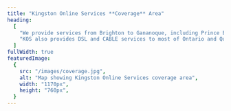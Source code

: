 ```yaml
---
title: "Kingston Online Services **Coverage** Area"
heading:
  [
    "We provide services from Brighton to Gananoque, including Prince Edward County, Napanee, Belleville, Trenton and Picton as well as some of the St. Lawrence Islands.",
    "KOS also provides DSL and CABLE services to most of Ontario and Quebec, so we can often move with you. Thank you for taking an interest in our company.",
  ]
fullWidth: true
featuredImage:
  {
    src: "/images/coverage.jpg",
    alt: "Map showing Kingston Online Services coverage area",
    width: "1170px",
    height: "760px",
  }
---
```

